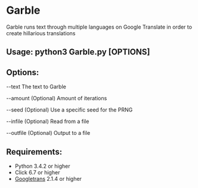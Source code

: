 # Garble
Garble runs text through multiple languages on Google Translate in order to create hillarious translations 

## Usage: python3 Garble.py [OPTIONS]

## Options:
  --text The text to Garble
  
  --amount (Optional) Amount of iterations
  
  --seed (Optional) Use a specific seed for the PRNG
  
  --infile (Optional) Read from a file
  
  --outfile (Optional) Output to a file

## Requirements:
* Python 3.4.2 or higher
* Click 6.7 or higher
* [Googletrans](https://github.com/ssut/py-googletrans) 2.1.4 or higher
